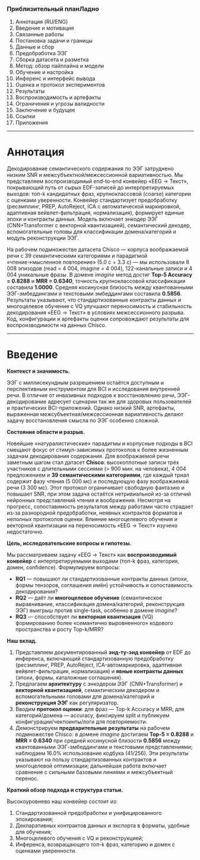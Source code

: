 ### Приблизительный планЛадно

1. Аннотация (RU/ENG)
2. Введение и мотивация
3. Связанные работы
4. Постановка задачи и границы
5. Данные и сбор
6. Предобработка ЭЭГ
7. Сборка датасета и разметка
8. Метод: обзор пайплайна и модели
9. Обучение и настройка
10. Инференс и интерфейс вывода
11. Оценка и протокол экспериментов
12. Результаты
13. Воспроизводимость и артефакты
14. Ограничения и угрозы валидности
15. Заключение и будущее
16. Ссылки
17. Приложения

---

# Аннотация

Декодирование семантического содержания по ЭЭГ затруднено низким SNR и межсубъектной/межсессионной вариативностью. Мы представляем воспроизводимый end-to-end конвейер «EEG → Текст», покрывающий путь от сырых EDF-записей до интерпретируемых выходов: топ-k кандидатных фраз, крупноклассовой (coarse) категории с оценками уверенности. Конвейер стандартизует предобработку (ресэмплинг, PREP, AutoReject, ICA с автоматической маркировкой, адаптивная вейвлет-фильтрация, нормализация), формирует единые эпохи и контракты данных. Модель включает энкодер ЭЭГ (CNN+Transformer с векторной квантизацией), семантический декодер, вспомогательные головы для классификации домена/категорий и модуль реконструкции ЭЭГ.

На рабочем подмножестве датасета Chisco — корпуса воображаемой речи с 39 семантическими категориями и парадигмой «чтение→мысленное повторение» (5.0 с + 3.3 с) — мы использовали 8 008 эпизодов (read = 4 004, imagine = 4 004), 122-канальные записи и 4 004 уникальные фразы. В домене *imagine* метод достиг **Top-5 Accuracy = 0.8288** и **MRR = 0.6340**, точность крупноклассовой классификации составила **1.0000**. Средняя косинусная близость между квантованными ЭЭГ-эмбеддингами и текстовыми эмбеддингами составила **0.5856**. Результаты указывают, что стандартизованные контракты данных и многоцелевое обучение с VQ улучшают переносимость и стабильность декодирования «EEG → Текст» в условиях межсессионного разрыва. Код, конфигурации и артефакты оценки сопровождают результаты для воспроизводимости на данных Chisco.

---

# Введение

**Контекст и значимость.**

ЭЭГ с миллисекундным разрешением остаётся доступным и перспективным инструментом для BCI и исследования внутренней речи. В отличие от инвазивных подходов к восстановлению речи, ЭЭГ-декодирование адресует сценарии так же для здоровых пользователей и практических BCI-приложений. Однако низкий SNR, артефакты, выраженная межсубъектная/межсессионная вариативность делают задачу восстановления смысла по ЭЭГ особенно сложной.

**Состояние области и разрыв.**

Новейшие «натуралистические» парадигмы и корпусные подходы в BCI смещают фокус от стимул-зависимых протоколов к более жизненным задачам декодирования содержания. Для воображаемой речи заметным шагом стал датасет **Chisco**: высокоплотные записи трёх участников с длительными сессиями (> 900 мин. на человека), 4 004 предложением и **39 семантическими категориями**, где каждый триал содержит фазу чтения (5 000 мс) и последующую фазу воображаемой речи (3 300 мс). Этот протокол ограничивает свободную фантазию и повышает SNR, при этом задача остаётся нетривиальной из-за отличий нейронных представлений чтения и воображения. Несмотря на прогресс, сопоставимость результатов между работами часто страдает из-за разнородной предобработки, неявных контрактов форматов и неполных протоколов оценки. Влияние многоцелевого обучения и векторной квантизации на переносимость «EEG → Текст» изучено недостаточно.

**Цель, исследовательские вопросы и гипотезы.**

Мы рассматриваем задачу «EEG → Текст» как **воспроизводимый конвейер** с интерпретируемыми выходами (топ-k фраз, категория, домен, confidence). Формулируем вопросы: 
- **RQ1** — повышают ли стандартизованные контракты данных (эпохи, формы тензоров, соглашения имён) устойчивость и сопоставимость декодирования? 
- **RQ2** — даёт ли **многоцелевое обучение** (семантическое выравнивание, классификация домена/категорий, реконструкция ЭЭГ) выигрыш против single-task, особенно в домене *imagine*? 
- **RQ3** — способствует ли **векторная квантизация** (VQ) формированию более «семантично выровненного» кодового пространства и росту Top-k/MRR?

**Наш вклад.**

1. Представляем документированный **энд-ту-энд конвейер** от EDF до инференса, включающий стандартизованную предобработку (ресэмплинг, PREP, AutoReject, ICA-автомаркировка, адаптивная вейвлет-фильтрация, нормализация) и **явные контракты данных** (эпохи, формы, каталожные соглашения).
2. Предлагаем **архитектуру** с энкодером ЭЭГ (CNN+Transformer) и **векторной квантизацией**, семантическим декодером и вспомогательными головами для домена/категорий и **реконструкция ЭЭГ** как регуляризатор.
3. Вводим **протокол оценки**: для фраз — Top-k Accuracy и MRR, для категорий/домена — accuracy, фиксируем split и публикуем конфигурации/чекпоинты/логи для повторяемости.
4. Демонстрируем **предварительные результаты** на рабочем подмножестве Chisco: в домене *imagine* достигаем **Top-5 = 0.8288** и **MRR = 0.6340** при средней косинусной близости **0.5856** между квантованными ЭЭГ-эмбеддингами и текстовыми представлениями; наблюдаем 16.0% использование кодбука (41/256). Эти результаты указывают на пользу стандартизованных контрактов и многоцелевой оптимизации; дальнейшая работа включает сравнение с сильными базовыми линиями и межсубъектный перенос.

**Краткий обзор подхода и структура статьи.**

Высокоуровнево наш конвейер состоит из: 
1. Стандартизованной предобработки и унифицированного эпохирования; 
2. Декларативных контрактов данных и экспорта в форматы, удобные для обучения; 
3. Многоцелевого обучения с VQ и реконструкцией; 
4. Инференса, возвращающего топ-k фраз, категорию и домен с оценками уверенности. 
